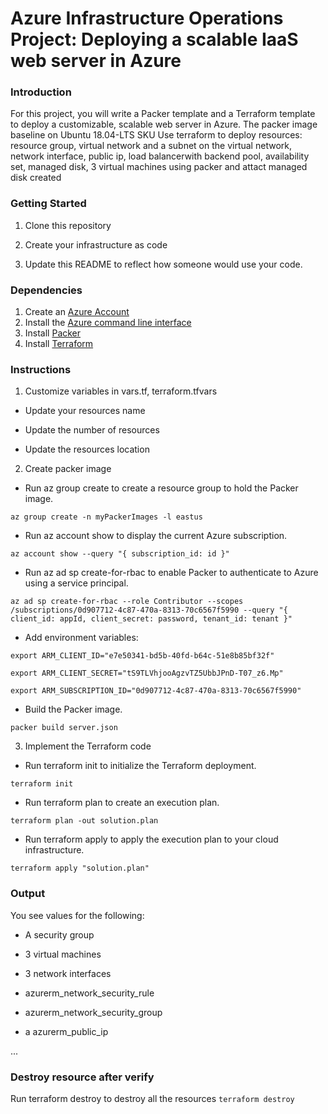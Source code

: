# Azure Infrastructure Operations Project: Deploying a scalable IaaS web server in Azure

### Introduction
For this project, you will write a Packer template and a Terraform template to deploy a customizable, scalable web server in Azure.
The packer image baseline on Ubuntu 18.04-LTS SKU
Use terraform to deploy resources: resource group, virtual network and a subnet on  the virtual network, network interface, public ip, load balancerwith backend pool, availability set, managed disk,  3 virtual machines using packer and attact managed disk created

### Getting Started
1. Clone this repository

2. Create your infrastructure as code

3. Update this README to reflect how someone would use your code.

### Dependencies
1. Create an [Azure Account](https://portal.azure.com) 
2. Install the [Azure command line interface](https://docs.microsoft.com/en-us/cli/azure/install-azure-cli?view=azure-cli-latest)
3. Install [Packer](https://www.packer.io/downloads)
4. Install [Terraform](https://www.terraform.io/downloads.html)

### Instructions
1. Customize variables in vars.tf, terraform.tfvars
- Update your resources name

- Update the number of resources

- Update the resources location 

2. Create packer image
- Run az group create to create a resource group to hold the Packer image.

`az group create -n myPackerImages -l eastus`

- Run az account show to display the current Azure subscription.

`az account show --query "{ subscription_id: id }"`

- Run az ad sp create-for-rbac to enable Packer to authenticate to Azure using a service principal.

`az ad sp create-for-rbac --role Contributor --scopes /subscriptions/0d907712-4c87-470a-8313-70c6567f5990 --query "{ client_id: appId, client_secret: password, tenant_id: tenant }"`

- Add environment variables: 

`export ARM_CLIENT_ID="e7e50341-bd5b-40fd-b64c-51e8b85bf32f"`

`export ARM_CLIENT_SECRET="tS9TLVhjooAgzvTZ5UbbJPnD-T07_z6.Mp"`

`export ARM_SUBSCRIPTION_ID="0d907712-4c87-470a-8313-70c6567f5990"`

- Build the Packer image.

`packer build server.json`

3. Implement the Terraform code
- Run terraform init to initialize the Terraform deployment.

`terraform init`

- Run terraform plan to create an execution plan.

`terraform plan -out solution.plan`

- Run terraform apply to apply the execution plan to your cloud infrastructure.

`terraform apply "solution.plan"`

### Output
You see values for the following:

- A security group 

- 3 virtual machines

- 3 network interfaces

- azurerm_network_security_rule 

- azurerm_network_security_group 

- a azurerm_public_ip 

...
 
### Destroy resource after verify
Run terraform destroy to destroy all the resources 
`terraform destroy`
